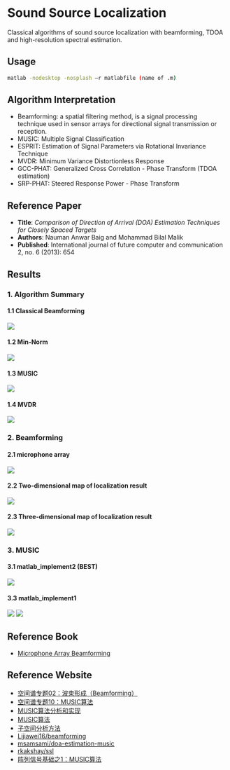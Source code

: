 # Sound Source Localization
Classical algorithms of sound source localization with beamforming, TDOA and high-resolution spectral estimation.

## Usage
```bash
matlab -nodesktop -nosplash –r matlabfile (name of .m)
```

## Algorithm Interpretation
* Beamforming: a spatial filtering method, is a signal processing technique used in sensor arrays for directional signal transmission or reception.
* MUSIC: Multiple Signal Classification
* ESPRIT: Estimation of Signal Parameters via Rotational Invariance Technique
* MVDR: Minimum Variance Distortionless Response
* GCC-PHAT: Generalized Cross Correlation - Phase Transform (TDOA estimation)
* SRP-PHAT: Steered Response Power - Phase Transform 

## Reference Paper
* **Title**: *Comparison of Direction of Arrival (DOA) Estimation Techniques for Closely Spaced Targets*
* **Authors**: Nauman Anwar Baig and Mohammad Bilal Malik
* **Published**: International journal of future computer and communication 2, no. 6 (2013): 654


## Results
### 1. Algorithm Summary
#### 1.1 Classical Beamforming
![](MUSIC+ESPRIT+MVDR+MinNorm+Beamforming/beamforming.png)

#### 1.2 Min-Norm
![](MUSIC+ESPRIT+MVDR+MinNorm+Beamforming/Min-Norm.png)

#### 1.3 MUSIC
![](MUSIC+ESPRIT+MVDR+MinNorm+Beamforming/MUSIC.png)

#### 1.4 MVDR
![](MUSIC+ESPRIT+MVDR+MinNorm+Beamforming/MVDR.png)


### 2. Beamforming
#### 2.1 microphone array
![](Beamforming/array.png)

#### 2.2 Two-dimensional map of localization result
![](Beamforming/2d.png)

#### 2.3 Three-dimensional map of localization result
![](Beamforming/3d.png)


### 3. MUSIC
#### 3.1 matlab_implement2 (**BEST**)
![](MUSIC_implement2/result.png)

#### 3.3 matlab_implement1
![](MUSIC_implement1/music-1.png)
![](MUSIC_implement1/music-2.png)


## Reference Book
* [Microphone Array Beamforming](http://www.labbookpages.co.uk/audio/beamforming.html)

## Reference Website
* [空间谱专题02：波束形成（Beamforming）](https://www.cnblogs.com/xingshansi/p/7410846.html)
* [空间谱专题10：MUSIC算法](https://www.cnblogs.com/xingshansi/p/7553746.html)
* [MUSIC算法分析和实现](https://blog.csdn.net/zhuguorong11/article/details/70209070)
* [MUSIC算法](https://blog.csdn.net/Wilder_ting/article/details/79122885)
* [子空间分析方法](http://www.cnblogs.com/xingshansi/p/7554200.html)
* [Lijiawei16/beamforming](https://github.com/Lijiawei16/beamforming)
* [msamsami/doa-estimation-music](https://github.com/msamsami/doa-estimation-music)
* [rkakshay/ssl](https://github.com/rkakshay/ssl)
* [阵列信号基础之1：MUSIC算法](https://blog.csdn.net/qq_23947237/article/details/82318222)
